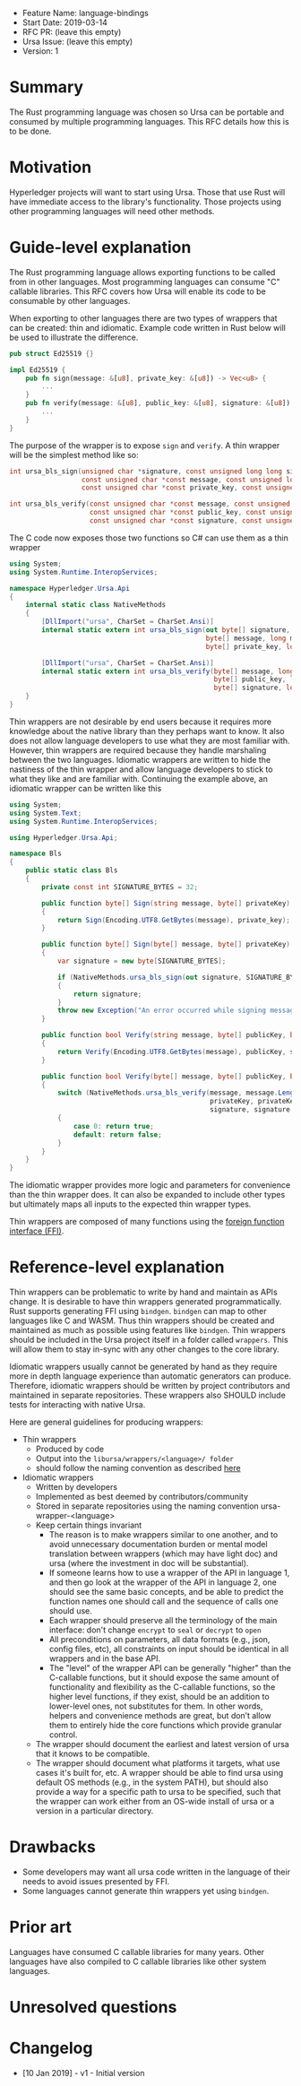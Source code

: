 - Feature Name: language-bindings
- Start Date: 2019-03-14
- RFC PR: (leave this empty)
- Ursa Issue: (leave this empty)
- Version: 1

# Summary
[summary]: #summary

The Rust programming language was chosen so Ursa can be portable and
consumed by multiple programming languages. This RFC details how this is
to be done.

# Motivation
[motivation]: #motivation

Hyperledger projects will want to start using Ursa. Those that use Rust
will have immediate access to the library's functionality. Those projects
using other programming languages will need other methods.

# Guide-level explanation
[guide-level-explanation]: #guide-level-explanation

The Rust programming language allows exporting functions to be called
from in other languages. Most programming languages can consume "C"
callable libraries. This RFC covers how Ursa will enable its code to be
consumable by other languages.

When exporting to other languages there are two types of wrappers that
can be created: thin and idiomatic. Example code written
in Rust below will be used to illustrate the difference.

```rust
pub struct Ed25519 {}

impl Ed25519 {
    pub fn sign(message: &[u8], private_key: &[u8]) -> Vec<u8> {
        ...
    }
    pub fn verify(message: &[u8], public_key: &[u8], signature: &[u8]) -> bool {
        ...
    }
}
```

The purpose of the wrapper is to expose `sign` and `verify`. A thin wrapper
will be the simplest method like so:

```c
int ursa_bls_sign(unsigned char *signature, const unsigned long long signature_len,
                  const unsigned char *const message, const unsigned long long message_length,
                  const unsigned char *const private_key, const unsigned long long private_key_length);

int ursa_bls_verify(const unsigned char *const message, const unsigned long long message_length,
                    const unsigned char *const public_key, const unsigned long long public_key_length,
                    const unsigned char *const signature, const unsigned long long signature_length);
```

The C code now exposes those two functions so C# can use them as a thin wrapper

```csharp
using System;
using System.Runtime.InteropServices;

namespace Hyperledger.Ursa.Api
{
    internal static class NativeMethods
    {
        [DllImport("ursa", CharSet = CharSet.Ansi)]
        internal static extern int ursa_bls_sign(out byte[] signature, long signature_len,
                                                 byte[] message, long message_length,
                                                 byte[] private_key, long private_key_length);

        [DllImport("ursa", CharSet = CharSet.Ansi)]
        internal static extern int ursa_bls_verify(byte[] message, long message_length,
                                                   byte[] public_key, long public_key_length,
                                                   byte[] signature, long signature_length);
    }
}
```

Thin wrappers are not desirable by end users because it requires more knowledge
about the native library than they perhaps want to know. It also does not allow
language developers to use what they are most familiar with. However, thin wrappers
are required because they handle marshaling between the two languages. Idiomatic wrappers
are written to hide the nastiness of the thin wrapper and allow language developers to
stick to what they like and are familiar with. Continuing the example above, an idiomatic
wrapper can be written like this

```csharp
using System;
using System.Text;
using System.Runtime.InteropServices;

using Hyperledger.Ursa.Api;

namespace Bls
{
    public static class Bls
    {
        private const int SIGNATURE_BYTES = 32;

        public function byte[] Sign(string message, byte[] privateKey)
        {
            return Sign(Encoding.UTF8.GetBytes(message), private_key);
        }

        public function byte[] Sign(byte[] message, byte[] privateKey)
        {
            var signature = new byte[SIGNATURE_BYTES];

            if (NativeMethods.ursa_bls_sign(out signature, SIGNATURE_BYTES, message, message.Length, privateKey, privateKey.Length) == 0)
            {
                return signature;
            }
            throw new Exception("An error occurred while signing message");
        }

        public function bool Verify(string message, byte[] publicKey, byte[] signature)
        {
            return Verify(Encoding.UTF8.GetBytes(message), publicKey, signature);
        }

        public function bool Verify(byte[] message, byte[] publicKey, byte[] signature)
        {
            switch (NativeMethods.ursa_bls_verify(message, message.Length,
                                                  privateKey, privateKey.Length,
                                                  signature, signature.Length))
            {
                case 0: return true;
                default: return false;
            }
        }
    }
}
```

The idiomatic wrapper provides more logic and parameters for convenience than the thin wrapper does.
It can also be expanded to include other types but ultimately maps all inputs to
the expected thin wrapper types.

Thin wrappers are composed of many functions using the [foreign function interface (FFI)](https://doc.rust-lang.org/nomicon/ffi.html).

# Reference-level explanation
[reference-level-explanation]: #reference-level-explanation

Thin wrappers can be problematic to write by hand and maintain as APIs change.
It is desirable to have thin wrappers generated programmatically.
Rust supports generating FFI using `bindgen`. `bindgen` can map to other languages like
C and WASM. Thus thin wrappers should be created and maintained as much as possible using features like `bindgen`.
Thin wrappers should be included in the Ursa project itself in a folder called `wrappers`. This will allow them to
stay in-sync with any other changes to the core library.

Idiomatic wrappers usually cannot be generated by hand as they require more in depth language experience
than automatic generators can produce. Therefore, idiomatic wrappers should be written by project contributors
and maintained in separate repositories. These wrappers also SHOULD include tests for interacting with
native Ursa.

Here are general guidelines for producing wrappers:

- Thin wrappers
    - Produced by code
    - Output into the `libursa/wrappers/<language>/ folder`
    - <language> should follow the naming convention as described [here](https://support.codebasehq.com/articles/tips-tricks/syntax-highlighting-in-markdown)
- Idiomatic wrappers
    - Written by developers
    - Implemented as best deemed by contributors/community
    - Stored in separate repositories using the naming convention ursa-wrapper-\<language\>
    - Keep certain things invariant
        - The reason is to make wrappers similar to one another, and to avoid unnecessary documentation burden or mental model translation between wrappers (which may have light doc) and ursa (where the investment in doc will be substantial).
        - If someone learns how to use a wrapper of the API in language 1, and then go look at the wrapper of the API in language 2, one should see the same basic concepts, and be able to predict the function names one should call and the sequence of calls one should use.
        - Each wrapper should preserve all the terminology of the main interface: don't change `encrypt` to `seal` or `decrypt` to `open`
        - All preconditions on parameters, all data formats (e.g., json, config files, etc), all constraints on input should be identical in all wrappers and in the base API.
        - The "level" of the wrapper API can be generally "higher" than the C-callable functions, but it should expose the same amount of functionality and flexibility as the C-callable functions, so the higher level functions, if they exist, should be an addition to lower-level ones, not substitutes for them. In other words, helpers and convenience methods are great, but don’t allow them to entirely hide the core functions which provide granular control.
    - The wrapper should document the earliest and latest version of ursa that it knows to be compatible.
    - The wrapper should document what platforms it targets, what use cases it's built for, etc. A wrapper should be able to find ursa using default OS methods (e.g., in the system PATH), but should also provide a way for a specific path to ursa to be specified, such that the wrapper can work either from an OS-wide install of ursa or a version in a particular directory.

# Drawbacks
[drawbacks]: #drawbacks

- Some developers may want all ursa code written in the language of their needs to avoid issues presented by FFI.
- Some languages cannot generate thin wrappers yet using `bindgen`.

# Prior art
[prior-art]: #prior-art

Languages have consumed C callable libraries for many years. Other languages have also compiled to C callable libraries like other system languages.

# Unresolved questions
[unresolved]: #unresolved-questions

# Changelog
[changelog]: #changelog

- [10 Jan 2019] - v1 - Initial version
